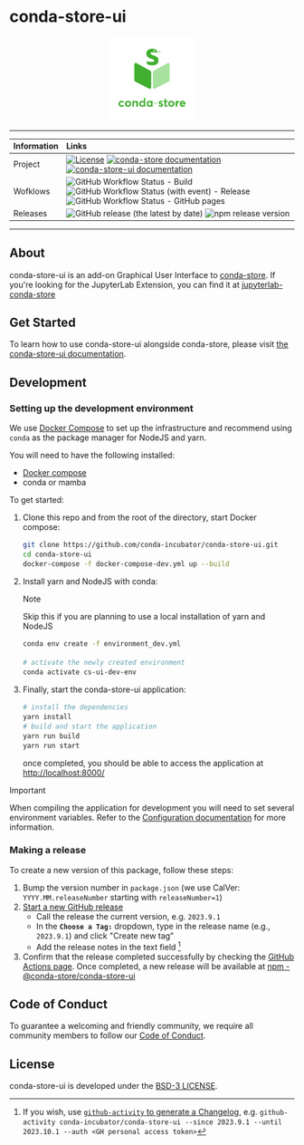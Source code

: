 # conda-store-ui

<div align="center">
  <img src="https://raw.githubusercontent.com/conda-incubator/conda-store/main/docs/_static/images/conda-store-logo-vertical-lockup.svg" alt="conda-store logo" width="30%">
</div>

---

| Information | Links                                                                                                                                                                                                                                                                                                                                                                                                                                                                                                             |
| :---------- | :---------------------------------------------------------------------------------------------------------------------------------------------------------------------------------------------------------------------------------------------------------------------------------------------------------------------------------------------------------------------------------------------------------------------------------------------------------------------------------------------------------------- |
| Project     | [![License](https://img.shields.io/badge/License-BSD%203--Clause-gray.svg?&colorB=298642&style=flat.svg)](https://opensource.org/licenses/BSD-3-Clause) [![conda-store documentation](https://img.shields.io/badge/conda--store-documentation%20📖-gray.svg?&colorB=298642&style=flat.svg)][conda-store-docs] [![conda-store-ui documentation](https://img.shields.io/badge/conda--store--UI-documentation%20📖-gray.svg?&colorB=298642&style=flat.svg)][conda-store-ui-docs]                                     |
| Wofklows    | ![GitHub Workflow Status - Build](https://img.shields.io/github/actions/workflow/status/conda-incubator/conda-store-ui/build.yml?label=Build&logo=GitHub) ![GitHub Workflow Status (with event) - Release](https://img.shields.io/github/actions/workflow/status/conda-incubator/conda-store-ui/release.yml?event=push&label=Release&logo=GitHub) ![GitHub Workflow Status - GitHub pages](https://img.shields.io/github/actions/workflow/status/conda-incubator/conda-store-ui/pages.yml?label=Docs&logo=GitHub) |
| Releases    | ![GitHub release (the latest by date)](https://img.shields.io/github/v/release/conda-incubator/conda-store-ui?logo=Github) ![npm release version](https://img.shields.io/npm/v/@conda-store/conda-store-ui?label=release&logo=npm)                                                                                                                                                                                                                                                                                |

---

## About

conda-store-ui is an add-on Graphical User Interface to [conda-store][conda-store-repo].
If you're looking for the JupyterLab Extension, you can find it at [jupyterlab-conda-store][jupyterlab-conda-store-repo]

## Get Started

To learn how to use conda-store-ui alongside conda-store, please visit [the conda-store-ui documentation][conda-store-ui-docs].

## Development

### Setting up the development environment

We use [Docker Compose](https://docs.docker.com/compose/) to set up the infrastructure and recommend using `conda` as the package manager for NodeJS and yarn.

You will need to have the following installed:

- [Docker compose](https://docs.docker.com/compose/install/)
- conda or mamba

To get started:

1. Clone this repo and from the root of the directory, start Docker compose:

   ```bash
   git clone https://github.com/conda-incubator/conda-store-ui.git
   cd conda-store-ui
   docker-compose -f docker-compose-dev.yml up --build
   ```

2. Install yarn and NodeJS with conda:

   > [!NOTE]
   > Skip this if you are planning to use a local installation of yarn and NodeJS

   ```bash
   conda env create -f environment_dev.yml

   # activate the newly created environment
   conda activate cs-ui-dev-env

   ```

3. Finally, start the conda-store-ui application:

   ```bash
   # install the dependencies
   yarn install
   # build and start the application
   yarn run build
   yarn run start
   ```

   once completed, you should be able to access the application at [http://localhost:8000/](http://localhost:8000/)

> [!IMPORTANT]
> When compiling the application for development you will need to set several environment variables.
> Refer to the [Configuration documentation](https://conda-incubator.github.io/conda-store-ui/?path=/docs/docs-configuration--page) for more information.

### Making a release

To create a new version of this package, follow these steps:

<!-- TODO: need to link to CalVer/release docs -->

1. Bump the version number in `package.json` (we use CalVer: `YYYY.MM.releaseNumber` starting with `releaseNumber=1`)
2. [Start a new GitHub release](https://github.com/conda-incubator/conda-store-ui/releases/new)
   - Call the release the current version, e.g. `2023.9.1`
   - In the **`Choose a Tag:`** dropdown, type in the release name (e.g., `2023.9.1`) and click "Create new tag"
   - Add the release notes in the text field [^github-activity]
3. Confirm that the release completed successfully by checking the [GitHub Actions page](https://github.com/conda-incubator/conda-store-ui/actions). Once completed, a new release will be available at [npm - @conda-store/conda-store-ui](https://libraries.io/npm/@conda-store%2Fconda-store-ui)

[^github-activity]: If you wish, use [`github-activity` to generate a Changelog](https://github.com/choldgraf/github-activity), e.g. `github-activity conda-incubator/conda-store-ui --since 2023.9.1 --until 2023.10.1 --auth <GH personal access token>`

## Code of Conduct

To guarantee a welcoming and friendly community, we require all community members to follow our [Code of Conduct](https://github.com/conda-incubator/governance/blob/main/CODE_OF_CONDUCT.md).

## License

conda-store-ui is developed under the [BSD-3 LICENSE](./LICENSE).

<!-- reusable links -->

[conda-store-docs]: https://conda.store/en/latest/
[conda-store-ui-docs]: https://conda-incubator.github.io/conda-store-ui/?path=/story/welcome--page
[conda-store-repo]: https://github.com/conda-incubator/conda-store
[jupyterlab-conda-store-repo]: https://github.com/conda-incubator/jupyterlab-conda-store
